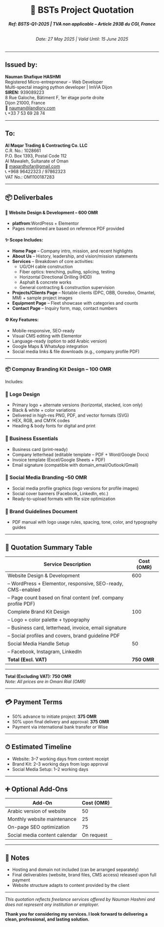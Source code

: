
<h1 align="center">🧾 BSTs Project Quotation</h1>
<h6 align="center">
<b>Ref: BSTS-Q1-2025 | TVA non applicable – Article 293B du CGI, France </h6> </b>
<h6 align="center">Date: 27 May 2025 | Valid Until: 15 June 2025</h6>

---

## **Issued by:**

**Nauman Shafique HASHMI**  
Registered Micro-entrepreneur – Web Developer      
Multi-spectal imaging python developer | ImViA Dijon  
**SIREN:** 939089223  
8 Rue Galoche, Bâtiment F, 1er étage porte droite  
Dijon 21000, France  
📧 nauman@landlory.com  
📞 +33 7 53 69 28 74  

---

## **To:**

**Al Maqar Trading & Contracting Co. LLC**  
C.R. No.: 1028661  
P.O. Box 1393, Postal Code 112  
Al Mawaleh, Sultanate of Oman  
📧 maqardhofar@gmail.com  
📞 +968 96422323 / 97862323  
VAT No.: OM1100187283  

---

## 📦 Deliverbales

#### 🔹 Website Design & Development – **600 OMR**
- **platfrom**:WordPress + Elementor
- Pages mentioned are based on reference PDF provided  
#### ✨ Scope Includes:
- **Home Page** – Company intro, mission, and recent highlights  
- **About Us** – History, leadership, and vision/mission statements  
- **Services** – Breakdown of core activities:
  - UG/OH cable construction  
  - Fiber optics: trenching, pulling, splicing, testing  
  - Horizontal Directional Drilling (HDD)  
  - Asphalt & concrete works  
  - General contracting & construction supervision  
- **Projects/Clients Page** – Notable clients (DPC, OBB, Ooredoo, Omantel, MM) + sample project images  
- **Equipment Page** – Fleet showcase with categories and counts  
- **Contact Page** – Inquiry form, map, contact numbers  

#### ⚙️ Key Features:
- Mobile-responsive, SEO-ready  
- Visual CMS editing with Elementor  
- Language-ready (option to add Arabic version)  
- Google Maps & WhatsApp integration  
- Social media links & file downloads (e.g., company profile PDF)  
---

### 📦 Compnay Branding Kit Design – 100 OMR
Includes:

### 🔹 Logo Design
- Primary logo + alternate versions (horizontal, stacked, icon only)
- Black & white + color variations
- Delivered in high-res PNG, PDF, and vector formats (SVG)
- HEX, RGB, and CMYK codes
- Heading & body fonts for digital and print

### 🔹 Business Essentials
- Business card (print-ready)
- Company letterhead (editable template – PDF + Word/Google Docs)
- Invoice template (Excel/Google Sheets + PDF)
- Email signature (compatible with domain_email/Outlook/Gmail)

### 🔹 Social Media Branding –50 OMR
- Social media profile graphics (logo versions for profile images)
- Social cover banners (Facebook, LinkedIn, etc.)
- Ready-to-upload formats with file size optimization

### 🔹 Brand Guidelines Document
- PDF manual with logo usage rules, spacing, tone, color, and typography guides

---

## 🔁  Quotation Summary Table 

| Service Description               | Cost (OMR) |
|----------------------------------|------------|
| Website Design & Development     | 600        |
| – WordPress + Elementor, responsive, SEO-ready, CMS-enabled |            |
| – Page count based on final content (ref. company profile PDF) |            |
| Complete Brand Kit Design        | 100        |
| – Logo + color palette + typography |        |
| – Business card, letterhead, invoice, email signature |        |
| – Social profiles and covers, brand guideline PDF |        |
| Social Media Handle Setup        | 50        |
| – Facebook, Instagram, LinkedIn  |        |
| **Total (Excl. VAT)**            | **750 OMR** |

---

 **Total (Excluding VAT): 750 OMR**  
_Note: All prices are in Omani Rial (OMR)_

---

## 💳 Payment Terms
- 50% advance to initiate project: **375 OMR**  
- 50% upon final delivery and approval: **375 OMR**  
- Payment via international bank transfer or Wise  

---

## ⏱ Estimated Timeline
- Website: 3–7 working days from content receipt  
- Brand Kit: 2–3 working days from logo approval  
- Social Media Setup: 1–2 working days  

---

## ➕ Optional Add-Ons

| Add-On                             | Cost (OMR) |
|-----------------------------------|------------|
| Arabic version of website         | 50        |
| Monthly website maintenance       | 25         |
| On-page SEO optimization          | 75         |
| Social media content calendar     | On request |

---

## 📌 Notes
- Hosting and domain not included (can be arranged separately)
- Final deliverables (website, brand files, CMS access) released upon full payment  
- Website structure adapts to content provided by the client  

---

_This quotation reflects freelance services offered by Nauman Hashmi and does not represent any institution or employer._

**Thank you for considering my services. I look forward to delivering a clean, professional, and lasting solution.**
